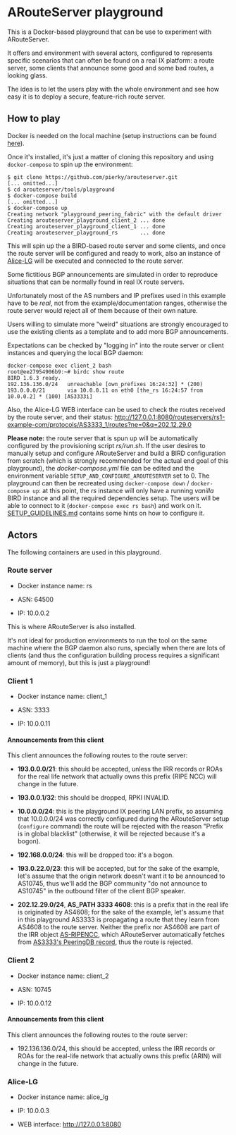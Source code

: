 # ARouteServer playground

This is a Docker-based playground that can be use to experiment with ARouteServer.

It offers and environment with several actors, configured to represents specific scenarios that can often be found on a real IX platform: a route server, some clients that announce some good and some bad routes, a looking glass.

The idea is to let the users play with the whole environment and see how easy it is to deploy a secure, feature-rich route server.

## How to play

Docker is needed on the local machine (setup instructions can be found [here](https://docs.docker.com/get-docker/)).

Once it's installed, it's just a matter of cloning this repository and using `docker-compose` to spin up the environment:

```
$ git clone https://github.com/pierky/arouteserver.git
[... omitted...]
$ cd arouteserver/tools/playground
$ docker-compose build
[... omitted...]
$ docker-compose up
Creating network "playground_peering_fabric" with the default driver
Creating arouteserver_playground_client_2 ... done
Creating arouteserver_playground_client_1 ... done
Creating arouteserver_playground_rs       ... done
```

This will spin up the a BIRD-based route server and some clients, and once the route server will be configured and ready to work, also an instance of [Alice-LG](https://github.com/alice-lg/alice-lg) will be executed and connected to the route server.

Some fictitious BGP announcements are simulated in order to reproduce situations that can be normally found in real IX route servers.

Unfortunately most of the AS numbers and IP prefixes used in this example have to be *real*, not from the example/documentation ranges, otherwise the route server would reject all of them because of their own nature.

Users willing to simulate more "weird" situations are strongly encouraged to use the existing clients as a template and to add more BGP announcements.

Expectations can be checked by "logging in" into the route server or client instances and querying the local BGP daemon:

```
docker-compose exec client_2 bash
root@ee27954906b9:~# birdc show route
BIRD 1.6.3 ready.
192.136.136.0/24   unreachable [own_prefixes 16:24:32] * (200)
193.0.0.0/21       via 10.0.0.11 on eth0 [the_rs 16:24:57 from 10.0.0.2] * (100) [AS3333i]
```

Also, the Alice-LG WEB interface can be used to check the routes received by the route server, and their status: http://127.0.0.1:8080/routeservers/rs1-example-com/protocols/AS3333_1/routes?ne=0&q=202.12.29.0

**Please note:** the route server that is spun up will be automatically configured by the provisioning script *rs/run.sh*.
If the user desires to manually setup and configure ARouteServer and build a BIRD configuration from scratch (which is strongly recommended for the actual end goal of this playground), the *docker-compose.yml* file can be edited and the environment variable `SETUP_AND_CONFIGURE_AROUTESERVER` set to 0. The playground can then be recreated using `docker-compose down` / `docker-compose up`: at this point, the *rs* instance will only have a running *vanilla* BIRD instance and all the required dependencies setup. The users will be able to connect to it (`docker-compose exec rs bash`) and work on it. [SETUP_GUIDELINES.md](SETUP_GUIDELINES.md) contains some hints on how to configure it.

## Actors

The following containers are used in this playground.

### Route server

- Docker instance name: rs

- ASN: 64500

- IP: 10.0.0.2

This is where ARouteServer is also installed.

It's not ideal for production environments to run the tool on the same machine where the BGP daemon also runs, specially when there are lots of clients (and thus the configuration building process requires a significant amount of memory), but this is just a playground!

### Client 1

- Docker instance name: client_1

- ASN: 3333

- IP: 10.0.0.11

#### Announcements from this client

This client announces the following routes to the route server:

- **193.0.0.0/21**: this should be accepted, unless the IRR records or ROAs for the real life network that actually owns this prefix (RIPE NCC) will change in the future.

- **193.0.0.1/32**: this should be dropped, RPKI INVALID.

- **10.0.0.0/24**: this is the playground IX peering LAN prefix, so assuming that 10.0.0.0/24 was correctly configured during the ARouteServer setup (`configure` command) the route will be rejected with the reason "Prefix is in global blacklist" (otherwise, it will be rejected because it's a bogon).

- **192.168.0.0/24**: this will be dropped too: it's a bogon.

- **193.0.22.0/23**: this will be accepted, but for the sake of the example, let's assume that the origin network doesn't want it to be announced to AS10745, thus we'll add the BGP community "do not announce to AS10745" in the outbound filter of the client BGP speaker.

- **202.12.29.0/24**, **AS_PATH 3333 4608**: this is a prefix that in the real life is originated by AS4608; for the sake of the example, let's assume that in this playground AS3333 is propagating a route that they learn from AS4608 to the route server. Neither the prefix nor AS4608 are part of the IRR object [AS-RIPENCC](https://apps.db.ripe.net/db-web-ui/lookup?source=ripe&key=AS-RIPENCC&type=as-set), which ARouteServer automatically fetches from [AS3333's PeeringDB record](https://www.peeringdb.com/asn/3333), thus the route is rejected.

### Client 2

- Docker instance name: client_2

- ASN: 10745

- IP: 10.0.0.12

#### Announcements from this client

This client announces the following routes to the route server:

- 192.136.136.0/24, this should be accepted, unless the IRR records or ROAs for the real-life network that actually owns this prefix (ARIN) will change in the future.

### Alice-LG

- Docker instance name: alice_lg

- IP: 10.0.0.3

- WEB interface: http://127.0.0.1:8080
